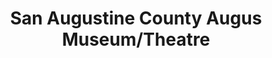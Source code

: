 ---
layout: repo
title: "San Augustine County Augus Museum/Theatre"
id: 17344
permalink: repos/17344/
---